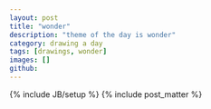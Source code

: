 ```yaml
---
layout: post
title: "wonder"
description: "theme of the day is wonder"
category: drawing a day
tags: [drawings, wonder]
images: []
github: 
---
```

{% include JB/setup %}
{% include post_matter %}